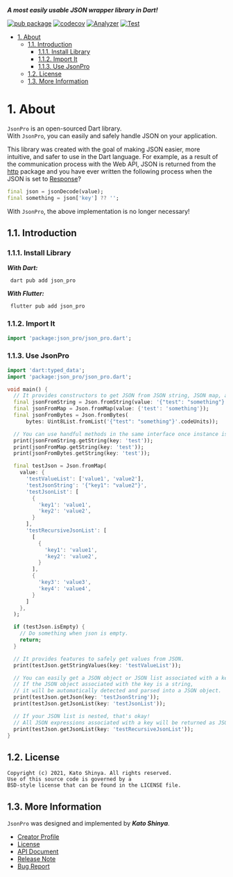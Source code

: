 **_A most easily usable JSON wrapper library in Dart!_**

[![pub package](https://img.shields.io/pub/v/json_pro.svg)](https://pub.dev/packages/json_pro)
[![codecov](https://codecov.io/gh/myConsciousness/json-pro/branch/main/graph/badge.svg?token=MFRO47D2DG)](https://codecov.io/gh/myConsciousness/json-pro)
[![Analyzer](https://github.com/myConsciousness/json-pro/actions/workflows/analyzer.yml/badge.svg)](https://github.com/myConsciousness/json-pro/actions/workflows/analyzer.yml)
[![Test](https://github.com/myConsciousness/json-pro/actions/workflows/test.yml/badge.svg)](https://github.com/myConsciousness/json-pro/actions/workflows/test.yml)

<!-- TOC -->

- [1. About](#1-about)
  - [1.1. Introduction](#11-introduction)
    - [1.1.1. Install Library](#111-install-library)
    - [1.1.2. Import It](#112-import-it)
    - [1.1.3. Use JsonPro](#113-use-jsonpro)
  - [1.2. License](#12-license)
  - [1.3. More Information](#13-more-information)

<!-- /TOC -->

# 1. About

`JsonPro` is an open-sourced Dart library.</br>
With `JsonPro`, you can easily and safely handle JSON on your application.

This library was created with the goal of making JSON easier, more intuitive, and safer to use in the Dart language. For example, as a result of the communication process with the Web API, JSON is returned from the [http](https://pub.dev/packages/http) package and you have ever written the following process when the JSON is set to [Response](https://pub.dev/documentation/http/latest/http/Response-class.html)?

```dart
final json = jsonDecode(value);
final something = json['key'] ?? '';
```

With `JsonPro`, the above implementation is no longer necessary!

## 1.1. Introduction

### 1.1.1. Install Library

**_With Dart:_**

```terminal
 dart pub add json_pro
```

**_With Flutter:_**

```terminal
 flutter pub add json_pro
```

### 1.1.2. Import It

```dart
import 'package:json_pro/json_pro.dart';
```

### 1.1.3. Use JsonPro

```dart
import 'dart:typed_data';
import 'package:json_pro/json_pro.dart';

void main() {
  // It provides constructors to get JSON from JSON string, JSON map, and JSON bytes.
  final jsonFromString = Json.fromString(value: '{"test": "something"}');
  final jsonFromMap = Json.fromMap(value: {'test': 'something'});
  final jsonFromBytes = Json.fromBytes(
      bytes: Uint8List.fromList('{"test": "something"}'.codeUnits));

  // You can use handful methods in the same interface once instance is created.
  print(jsonFromString.getString(key: 'test'));
  print(jsonFromMap.getString(key: 'test'));
  print(jsonFromBytes.getString(key: 'test'));

  final testJson = Json.fromMap(
    value: {
      'testValueList': ['value1', 'value2'],
      'testJsonString': '{"key1": "value2"}',
      'testJsonList': [
        {
          'key1': 'value1',
          'key2': 'value2',
        }
      ],
      'testRecursiveJsonList': [
        [
          {
            'key1': 'value1',
            'key2': 'value2',
          }
        ],
        {
          'key3': 'value3',
          'key4': 'value4',
        }
      ]
    },
  );

  if (testJson.isEmpty) {
    // Do something when json is empty.
    return;
  }

  // It provides features to safely get values from JSON.
  print(testJson.getStringValues(key: 'testValueList'));

  // You can easily get a JSON object or JSON list associated with a key.
  // If the JSON object associated with the key is a string,
  // it will be automatically detected and parsed into a JSON object.
  print(testJson.getJson(key: 'testJsonString'));
  print(testJson.getJsonList(key: 'testJsonList'));

  // If your JSON list is nested, that's okay!
  // All JSON expressions associated with a key will be returned as JSON objects.
  print(testJson.getJsonList(key: 'testRecursiveJsonList'));
}
```

## 1.2. License

```license
Copyright (c) 2021, Kato Shinya. All rights reserved.
Use of this source code is governed by a
BSD-style license that can be found in the LICENSE file.
```

## 1.3. More Information

`JsonPro` was designed and implemented by **_Kato Shinya_**.

- [Creator Profile](https://github.com/myConsciousness)
- [License](https://github.com/myConsciousness/json-pro/blob/main/LICENSE)
- [API Document](https://pub.dev/documentation/json_pro/latest/json_pro/json_pro-library.html)
- [Release Note](https://github.com/myConsciousness/json-pro/releases)
- [Bug Report](https://github.com/myConsciousness/json-pro/issues)
